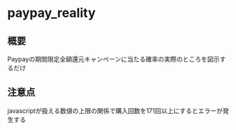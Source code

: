 # paypay_reality

## 概要
Paypayの期間限定全額還元キャンペーンに当たる確率の実際のところを図示するだけ

## 注意点
javascriptが扱える数値の上限の関係で購入回数を171回以上にするとエラーが発生する
